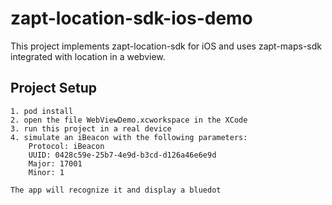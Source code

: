 zapt-location-sdk-ios-demo
===========

This project implements zapt-location-sdk for iOS and uses zapt-maps-sdk integrated with location in a webview.

## Project Setup
    1. pod install
    2. open the file WebViewDemo.xcworkspace in the XCode
    3. run this project in a real device
    4. simulate an iBeacon with the following parameters: 
        Protocol: iBeacon
        UUID: 0428c59e-25b7-4e9d-b3cd-d126a46e6e9d
        Major: 17001
        Minor: 1

    The app will recognize it and display a bluedot
